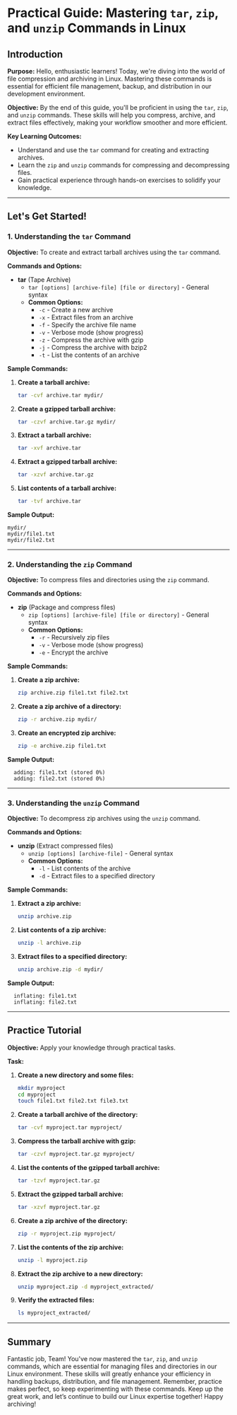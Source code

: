 # Practical Guide: Mastering `tar`, `zip`, and `unzip` Commands in Linux

## Introduction

**Purpose:**
Hello, enthusiastic learners! Today, we're diving into the world of file compression and archiving in Linux. Mastering these commands is essential for efficient file management, backup, and distribution in our development environment.

**Objective:**
By the end of this guide, you'll be proficient in using the `tar`, `zip`, and `unzip` commands. These skills will help you compress, archive, and extract files effectively, making your workflow smoother and more efficient.

**Key Learning Outcomes:**

- Understand and use the `tar` command for creating and extracting archives.
- Learn the `zip` and `unzip` commands for compressing and decompressing files.
- Gain practical experience through hands-on exercises to solidify your knowledge.

---

## Let's Get Started!

### 1. Understanding the `tar` Command

**Objective:**
To create and extract tarball archives using the `tar` command.

**Commands and Options:**

- **tar** (Tape Archive)
  - `tar [options] [archive-file] [file or directory]` - General syntax
  - **Common Options:**
    - `-c` - Create a new archive
    - `-x` - Extract files from an archive
    - `-f` - Specify the archive file name
    - `-v` - Verbose mode (show progress)
    - `-z` - Compress the archive with gzip
    - `-j` - Compress the archive with bzip2
    - `-t` - List the contents of an archive

**Sample Commands:**

1. **Create a tarball archive:**

   ```bash
   tar -cvf archive.tar mydir/
   ```

2. **Create a gzipped tarball archive:**

   ```bash
   tar -czvf archive.tar.gz mydir/
   ```

3. **Extract a tarball archive:**

   ```bash
   tar -xvf archive.tar
   ```

4. **Extract a gzipped tarball archive:**

   ```bash
   tar -xzvf archive.tar.gz
   ```

5. **List contents of a tarball archive:**

   ```bash
   tar -tvf archive.tar
   ```

**Sample Output:**

```plaintext
mydir/
mydir/file1.txt
mydir/file2.txt
```

---

### 2. Understanding the `zip` Command

**Objective:**
To compress files and directories using the `zip` command.

**Commands and Options:**

- **zip** (Package and compress files)
  - `zip [options] [archive-file] [file or directory]` - General syntax
  - **Common Options:**
    - `-r` - Recursively zip files
    - `-v` - Verbose mode (show progress)
    - `-e` - Encrypt the archive

**Sample Commands:**

1. **Create a zip archive:**

   ```bash
   zip archive.zip file1.txt file2.txt
   ```

2. **Create a zip archive of a directory:**

   ```bash
   zip -r archive.zip mydir/
   ```

3. **Create an encrypted zip archive:**

   ```bash
   zip -e archive.zip file1.txt
   ```

**Sample Output:**

```plaintext
  adding: file1.txt (stored 0%)
  adding: file2.txt (stored 0%)
```

---

### 3. Understanding the `unzip` Command

**Objective:**
To decompress zip archives using the `unzip` command.

**Commands and Options:**

- **unzip** (Extract compressed files)
  - `unzip [options] [archive-file]` - General syntax
  - **Common Options:**
    - `-l` - List contents of the archive
    - `-d` - Extract files to a specified directory

**Sample Commands:**

1. **Extract a zip archive:**

   ```bash
   unzip archive.zip
   ```

2. **List contents of a zip archive:**

   ```bash
   unzip -l archive.zip
   ```

3. **Extract files to a specified directory:**

   ```bash
   unzip archive.zip -d mydir/
   ```

**Sample Output:**

```plaintext
  inflating: file1.txt
  inflating: file2.txt
```

---

## Practice Tutorial

**Objective:**
Apply your knowledge through practical tasks.

**Task:**

1. **Create a new directory and some files:**

   ```bash
   mkdir myproject
   cd myproject
   touch file1.txt file2.txt file3.txt
   ```

2. **Create a tarball archive of the directory:**

   ```bash
   tar -cvf myproject.tar myproject/
   ```

3. **Compress the tarball archive with gzip:**

   ```bash
   tar -czvf myproject.tar.gz myproject/
   ```

4. **List the contents of the gzipped tarball archive:**

   ```bash
   tar -tzvf myproject.tar.gz
   ```

5. **Extract the gzipped tarball archive:**

   ```bash
   tar -xzvf myproject.tar.gz
   ```

6. **Create a zip archive of the directory:**

   ```bash
   zip -r myproject.zip myproject/
   ```

7. **List the contents of the zip archive:**

   ```bash
   unzip -l myproject.zip
   ```

8. **Extract the zip archive to a new directory:**

   ```bash
   unzip myproject.zip -d myproject_extracted/
   ```

9. **Verify the extracted files:**

   ```bash
   ls myproject_extracted/
   ```

---

## Summary

Fantastic job, Team! You've now mastered the `tar`, `zip`, and `unzip` commands, which are essential for managing files and directories in our Linux environment. These skills will greatly enhance your efficiency in handling backups, distribution, and file management. Remember, practice makes perfect, so keep experimenting with these commands. Keep up the great work, and let’s continue to build our Linux expertise together! Happy archiving!
